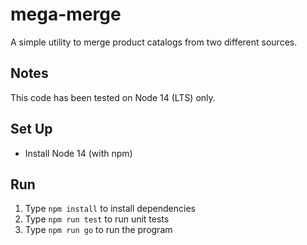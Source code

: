 # mega-merge

A simple utility to merge product catalogs from two different sources.

## Notes

This code has been tested on Node 14 (LTS) only.

## Set Up

- Install Node 14 (with npm)

## Run

1. Type `npm install` to install dependencies
2. Type `npm run test` to run unit tests
3. Type `npm run go` to run the program
